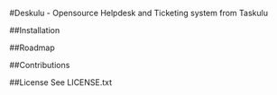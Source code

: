 #Deskulu - Opensource Helpdesk and Ticketing system from Taskulu


##Installation

##Roadmap

##Contributions

##License
See LICENSE.txt